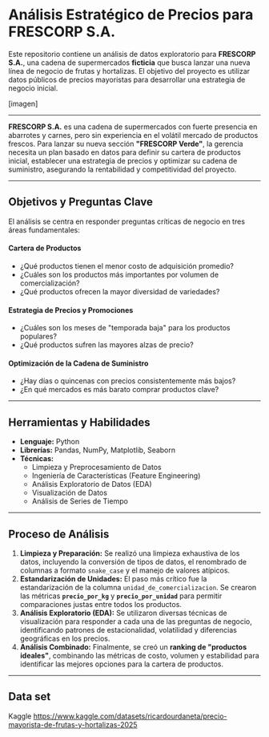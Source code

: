# Análisis Estratégico de Precios para FRESCORP S.A.

Este repositorio contiene un análisis de datos exploratorio para **FRESCORP S.A.**, una cadena de supermercados **ficticia** que busca lanzar una nueva línea de negocio de frutas y hortalizas. El objetivo del proyecto es utilizar datos públicos de precios mayoristas para desarrollar una estrategia de negocio inicial.

[imagen]

---

**FRESCORP S.A.** es una cadena de supermercados con fuerte presencia en abarrotes y carnes, pero sin experiencia en el volátil mercado de productos frescos. Para lanzar su nueva sección **"FRESCORP Verde"**, la gerencia necesita un plan basado en datos para definir su cartera de productos inicial, establecer una estrategia de precios y optimizar su cadena de suministro, asegurando la rentabilidad y competitividad del proyecto.

---

## Objetivos y Preguntas Clave

El análisis se centra en responder preguntas críticas de negocio en tres áreas fundamentales:

####  Cartera de Productos
* ¿Qué productos tienen el menor costo de adquisición promedio?
* ¿Cuáles son los productos más importantes por volumen de comercialización?
* ¿Qué productos ofrecen la mayor diversidad de variedades?

####  Estrategia de Precios y Promociones
* ¿Cuáles son los meses de "temporada baja" para los productos populares?
* ¿Qué productos sufren las mayores alzas de precio?

####  Optimización de la Cadena de Suministro
* ¿Hay días o quincenas con precios consistentemente más bajos?
* ¿En qué mercados es más barato comprar productos clave?

---

## Herramientas y Habilidades

* **Lenguaje:** Python
* **Librerías:** Pandas, NumPy, Matplotlib, Seaborn
* **Técnicas:**
    * Limpieza y Preprocesamiento de Datos
    * Ingeniería de Características (Feature Engineering)
    * Análisis Exploratorio de Datos (EDA)
    * Visualización de Datos
    * Análisis de Series de Tiempo

---

## Proceso de Análisis

1.  **Limpieza y Preparación:** Se realizó una limpieza exhaustiva de los datos, incluyendo la conversión de tipos de datos, el renombrado de columnas a formato `snake_case` y el manejo de valores atípicos.
2.  **Estandarización de Unidades:** El paso más crítico fue la estandarización de la columna `unidad_de_comercializacion`. Se crearon las métricas **`precio_por_kg`** y **`precio_por_unidad`** para permitir comparaciones justas entre todos los productos.
3.  **Análisis Exploratorio (EDA):** Se utilizaron diversas técnicas de visualización para responder a cada una de las preguntas de negocio, identificando patrones de estacionalidad, volatilidad y diferencias geográficas en los precios.
4.  **Análisis Combinado:** Finalmente, se creó un **ranking de "productos ideales"**, combinando las métricas de costo, volumen y estabilidad para identificar las mejores opciones para la cartera de productos.

---

## Data set

Kaggle 
https://www.kaggle.com/datasets/ricardourdaneta/precio-mayorista-de-frutas-y-hortalizas-2025
